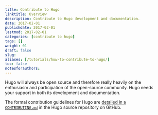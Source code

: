 ```yaml
---
title: Contribute to Hugo
linktitle: Overview
description: Contribute to Hugo development and documentation.
date: 2017-02-01
publishdate: 2017-02-01
lastmod: 2017-02-01
categories: [contribute to hugo]
tags: []
weight: 01
draft: false
slug:
aliases: [/tutorials/how-to-contribute-to-hugo/]
toc: false
notesforauthors:
---
```


Hugo will always be open source and therefore really heavily on the enthusiasm and participation of the open-source community. Hugo needs your support in both its development and documentation.

The formal contribution guidelines for Hugo are [detailed in a `CONTRIBUTING.md`](https://github.com/spf13/hugo/blob/master/CONTRIBUTING.md) in the Hugo source repository on GitHub.